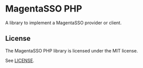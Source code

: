 # MagentaSSO PHP

A library to implement a MagentaSSO provider or client.

## License

The MagentaSSO PHP library
is licensed under
the MIT license.

See [LICENSE](./LICENSE).
